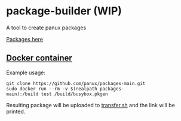 # package-builder (WIP)
A tool to create panux packages

[Packages here](https://github.com/panux/packages-main)

## [Docker container](https://hub.docker.com/r/panux/package-builder/)
Example usage:
```
git clone https://github.com/panux/packages-main.git
sudo docker run --rm -v $(realpath packages-main):/build test /build/busybox.pkgen
```
Resulting package will be uploaded to [transfer.sh](https://transfer.sh/) and the link will be printed.
